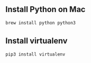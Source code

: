 ## Install Python on Mac

```sh
brew install python python3
```

## Install virtualenv

```sh
pip3 install virtualenv
```
